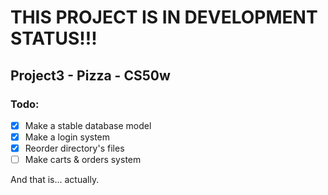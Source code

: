 # THIS PROJECT IS IN DEVELOPMENT STATUS!!!
## Project3 - Pizza - CS50w

### Todo:
- [x] Make a stable database model  
- [x] Make a login system
- [x] Reorder directory's files
- [ ] Make carts & orders system

And that is... actually.

